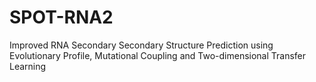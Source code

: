 # SPOT-RNA2
Improved RNA Secondary Secondary Structure Prediction using Evolutionary Profile, Mutational Coupling and Two-dimensional Transfer Learning
